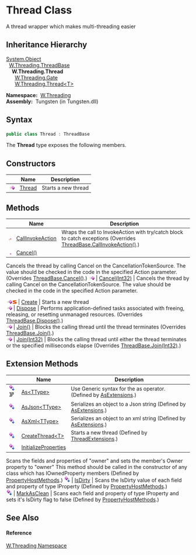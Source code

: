 Thread Class
============
  A thread wrapper which makes multi-threading easier


Inheritance Hierarchy
---------------------
[System.Object][1]  
  [W.Threading.ThreadBase][2]  
    **W.Threading.Thread**  
      [W.Threading.Gate][3]  
      [W.Threading.Thread&lt;T>][4]  

  **Namespace:**  [W.Threading][5]  
  **Assembly:**  Tungsten (in Tungsten.dll)

Syntax
------

```csharp
public class Thread : ThreadBase
```

The **Thread** type exposes the following members.


Constructors
------------

                 | Name        | Description         
---------------- | ----------- | ------------------- 
![Public method] | [Thread][6] | Starts a new thread 


Methods
-------

                                 | Name                  | Description                                                                                                                                                                            
-------------------------------- | --------------------- | -------------------------------------------------------------------------------------------------------------------------------------------------------------------------------------- 
![Protected method]              | [CallInvokeAction][7] | Wraps the call to InvokeAction with try/catch block to catch exceptions (Overrides [ThreadBase.CallInvokeAction()][8].)                                                                
![Public method]                 | [Cancel()][9]         | 
Cancels the thread by calling Cancel on the CancellationTokenSource. The value should be checked in the code in the specified Action parameter.
 (Overrides [ThreadBase.Cancel()][10].) 
![Public method]                 | [Cancel(Int32)][11]   | 
Cancels the thread by calling Cancel on the CancellationTokenSource. The value should be checked in the code in the specified Action parameter.
                                    
![Public method]![Static member] | [Create][12]          | Starts a new thread                                                                                                                                                                    
![Public method]                 | [Dispose][13]         | Performs application-defined tasks associated with freeing, releasing, or resetting unmanaged resources. (Overrides [ThreadBase.Dispose()][14].)                                       
![Public method]                 | [Join()][15]          | Blocks the calling thread until the thread terminates (Overrides [ThreadBase.Join()][16].)                                                                                             
![Public method]                 | [Join(Int32)][17]     | Blocks the calling thread until either the thread terminates or the specified milliseconds elapse (Overrides [ThreadBase.Join(Int32)][18].)                                            


Extension Methods
-----------------

                                          | Name                       | Description                                                                                                                                                                                                                      
----------------------------------------- | -------------------------- | -------------------------------------------------------------------------------------------------------------------------------------------------------------------------------------------------------------------------------- 
![Public Extension Method]![Code example] | [As&lt;TType>][19]         | Use Generic syntax for the as operator. (Defined by [AsExtensions][20].)                                                                                                                                                         
![Public Extension Method]                | [AsJson&lt;TType>][21]     | Serializes an object to a Json string (Defined by [AsExtensions][20].)                                                                                                                                                           
![Public Extension Method]                | [AsXml&lt;TType>][22]      | Serializes an object to an xml string (Defined by [AsExtensions][20].)                                                                                                                                                           
![Public Extension Method]                | [CreateThread&lt;T>][23]   | Starts a new thread (Defined by [ThreadExtensions][24].)                                                                                                                                                                         
![Public Extension Method]                | [InitializeProperties][25] | 
Scans the fields and properties of "owner" and sets the member's Owner property to "owner" This method should be called in the constructor of any class which has IOwnedProperty members
 (Defined by [PropertyHostMethods][26].) 
![Public Extension Method]                | [IsDirty][27]              | 
Scans the IsDirty value of each field and property of type IProperty
 (Defined by [PropertyHostMethods][26].)                                                                                                                 
![Public Extension Method]                | [MarkAsClean][28]          | 
Scans each field and property of type IProperty and sets it's IsDirty flag to false
 (Defined by [PropertyHostMethods][26].)                                                                                                  


See Also
--------

#### Reference
[W.Threading Namespace][5]  

[1]: http://msdn.microsoft.com/en-us/library/e5kfa45b
[2]: ../ThreadBase/README.md
[3]: ../Gate/README.md
[4]: ../Thread_1/README.md
[5]: ../README.md
[6]: _ctor.md
[7]: CallInvokeAction.md
[8]: ../ThreadBase/CallInvokeAction.md
[9]: Cancel.md
[10]: ../ThreadBase/Cancel.md
[11]: Cancel_1.md
[12]: Create.md
[13]: Dispose.md
[14]: ../ThreadBase/Dispose.md
[15]: Join.md
[16]: ../ThreadBase/Join.md
[17]: Join_1.md
[18]: ../ThreadBase/Join_1.md
[19]: ../../W/AsExtensions/As__1.md
[20]: ../../W/AsExtensions/README.md
[21]: ../../W/AsExtensions/AsJson__1.md
[22]: ../../W/AsExtensions/AsXml__1.md
[23]: ../ThreadExtensions/CreateThread__1.md
[24]: ../ThreadExtensions/README.md
[25]: ../../W/PropertyHostMethods/InitializeProperties.md
[26]: ../../W/PropertyHostMethods/README.md
[27]: ../../W/PropertyHostMethods/IsDirty.md
[28]: ../../W/PropertyHostMethods/MarkAsClean.md
[29]: ../../_icons/Help.png
[Public method]: ../../_icons/pubmethod.gif "Public method"
[Protected method]: ../../_icons/protmethod.gif "Protected method"
[Static member]: ../../_icons/static.gif "Static member"
[Public Extension Method]: ../../_icons/pubextension.gif "Public Extension Method"
[Code example]: ../../_icons/CodeExample.png "Code example"